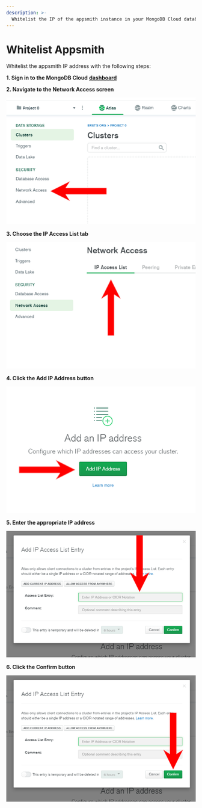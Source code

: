 ```yaml
---
description: >-
  Whitelist the IP of the appsmith instance in your MongoDB Cloud database to access it from within your applications
---
```


# Whitelist Appsmith

Whitelist the appsmith IP address with the following steps:

**1. Sign in to the MongoDB Cloud** [**dashboard**](https://account.mongodb.com/account/login)

**2. Navigate to the Network Access screen**

![Click to expand](../../.gitbook/assets/choose_network_access.png)

**3. Choose the IP Access List tab**

![Click to expand](../../.gitbook/assets/choose_ip_access_list.png)

**4. Click the Add IP Address button**

![Click to expand](../../.gitbook/assets/choose_add_ip_address.png)

**5. Enter the appropriate IP address**

![Click to expand](../../.gitbook/assets/enter_ip_address.png)

**6. Click the Confirm button**

![Click to expand](../../.gitbook/assets/click_confirm.png)
